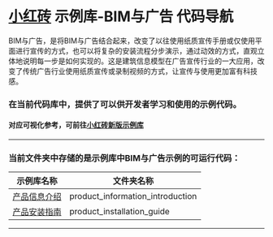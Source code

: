 # [小红砖](www.bos.xyz) 示例库-BIM与广告 代码导航


BIM与广告，是将BIM与广告结合起来，改变了以往使用纸质宣传手册或仅使用平面进行宣传的方式，也可以将复杂的安装流程分步演示，通过动效的方式，直观立体地说明每一步是如何实现的。这是建筑信息模型在广告宣传行业的一大应用，改变了传统广告行业使用纸质宣传或录制视频的方式，让宣传与使用更加富有科技感。

### 在当前代码库中，提供了可以供开发者学习和使用的示例代码。

#### 对应可视化参考，可前往[小红砖新版示例库](https://www.bos.xyz/demos/)

---

### 当前文件夹中存储的是示例库中BIM与广告示例的可运行代码：

示例库名称 | 文件夹名称 
------------ | ------------- 
[产品信息介绍](https://www.bos.xyz/demos/product_information_introduction.html?source=git) | product_information_introduction
[产品安装指南](https://www.bos.xyz/demos/product_installation_guide.html?source=git) | product_installation_guide

---

